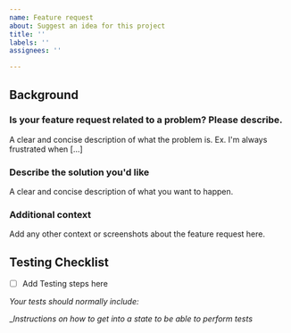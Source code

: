 ```yaml
---
name: Feature request
about: Suggest an idea for this project
title: ''
labels: ''
assignees: ''

---
```


## Background

### Is your feature request related to a problem? Please describe.
A clear and concise description of what the problem is. Ex. I'm always frustrated when [...]

### Describe the solution you'd like
A clear and concise description of what you want to happen.

### Additional context
Add any other context or screenshots about the feature request here.

## Testing Checklist

- [ ] Add Testing steps here

_Your tests should normally include:_

__Instructions on how to get into a state to be able to perform tests_
